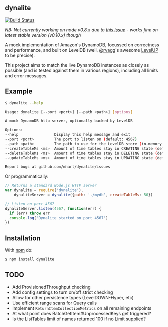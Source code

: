 dynalite
--------

[![Build Status](https://secure.travis-ci.org/mhart/dynalite.png?branch=master)](http://travis-ci.org/mhart/dynalite)

*NB: Not currently working on node v0.8.x due to [this issue](https://github.com/rvagg/node-levelup/issues/216) -
works fine on latest stable version (v0.10.x) though*

A mock implementation of Amazon's DynamoDB, focussed on correctness and performance, and built on LevelDB
(well, [@rvagg](https://github.com/rvagg)'s awesome [LevelUP](https://github.com/rvagg/node-levelup) to be precise).

This project aims to match the live DynamoDB instances as closely as possible
(and is tested against them in various regions), including all limits and error messages.

Example
-------

```sh
$ dynalite --help

Usage: dynalite [--port <port>] [--path <path>] [options]

A mock DynamoDB http server, optionally backed by LevelDB

Options:
--help                Display this help message and exit
--port <port>         The port to listen on (default: 4567)
--path <path>         The path to use for the LevelDB store (in-memory by default)
--createTableMs <ms>  Amount of time tables stay in CREATING state (default: 500)
--deleteTableMs <ms>  Amount of time tables stay in DELETING state (default: 500)
--updateTableMs <ms>  Amount of time tables stay in UPDATING state (default: 500)

Report bugs at github.com/mhart/dynalite/issues
```

Or programmatically:

```js
// Returns a standard Node.js HTTP server
var dynalite = require('dynalite'),
    dynaliteServer = dynalite({path: './mydb', createTableMs: 50})

// Listen on port 4567
dynaliteServer.listen(4567, function(err) {
  if (err) throw err
  console.log('Dynalite started on port 4567')
})
```

Installation
------------

With [npm](http://npmjs.org/) do:

```sh
$ npm install dynalite
```

TODO
----

* Add ProvisionedThroughput checking
* Add config settings to turn on/off strict checking
* Allow for other persistence types (LevelDOWN-Hyper, etc)
* Use efficient range scans for Query calls
* Implement `ReturnItemCollectionMetrics` on all remaining endpoints
* At what point does BatchGetItem#UnprocessedKeys get triggered?
* Is the ListTables limit of names returned 100 if no Limit supplied?
